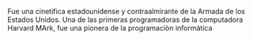 Fue una cinetifica estadounidense y contraalmirante de la Armada de los Estados Unidos. Una de las primeras programadoras de la computadora Harvard MArk, fue una pionera de la programaciòn informàtica
